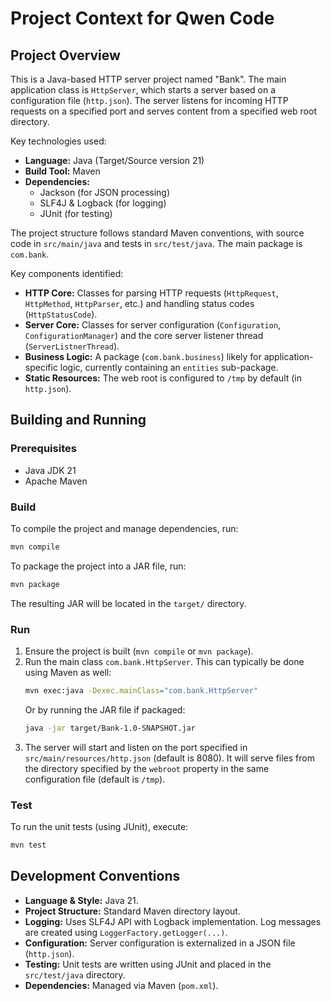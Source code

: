 # Project Context for Qwen Code

## Project Overview

This is a Java-based HTTP server project named "Bank". The main application class is `HttpServer`, which starts a server based on a configuration file (`http.json`). The server listens for incoming HTTP requests on a specified port and serves content from a specified web root directory.

Key technologies used:
- **Language:** Java (Target/Source version 21)
- **Build Tool:** Maven
- **Dependencies:**
  - Jackson (for JSON processing)
  - SLF4J & Logback (for logging)
  - JUnit (for testing)

The project structure follows standard Maven conventions, with source code in `src/main/java` and tests in `src/test/java`. The main package is `com.bank`.

Key components identified:
- **HTTP Core:** Classes for parsing HTTP requests (`HttpRequest`, `HttpMethod`, `HttpParser`, etc.) and handling status codes (`HttpStatusCode`).
- **Server Core:** Classes for server configuration (`Configuration`, `ConfigurationManager`) and the core server listener thread (`ServerListnerThread`).
- **Business Logic:** A package (`com.bank.business`) likely for application-specific logic, currently containing an `entities` sub-package.
- **Static Resources:** The web root is configured to `/tmp` by default (in `http.json`).

## Building and Running

### Prerequisites
- Java JDK 21
- Apache Maven

### Build
To compile the project and manage dependencies, run:
```bash
mvn compile
```

To package the project into a JAR file, run:
```bash
mvn package
```
The resulting JAR will be located in the `target/` directory.

### Run
1. Ensure the project is built (`mvn compile` or `mvn package`).
2. Run the main class `com.bank.HttpServer`. This can typically be done using Maven as well:
   ```bash
   mvn exec:java -Dexec.mainClass="com.bank.HttpServer"
   ```
   Or by running the JAR file if packaged:
   ```bash
   java -jar target/Bank-1.0-SNAPSHOT.jar
   ```
3. The server will start and listen on the port specified in `src/main/resources/http.json` (default is 8080). It will serve files from the directory specified by the `webroot` property in the same configuration file (default is `/tmp`).

### Test
To run the unit tests (using JUnit), execute:
```bash
mvn test
```

## Development Conventions

- **Language & Style:** Java 21.
- **Project Structure:** Standard Maven directory layout.
- **Logging:** Uses SLF4J API with Logback implementation. Log messages are created using `LoggerFactory.getLogger(...)`.
- **Configuration:** Server configuration is externalized in a JSON file (`http.json`).
- **Testing:** Unit tests are written using JUnit and placed in the `src/test/java` directory.
- **Dependencies:** Managed via Maven (`pom.xml`).
